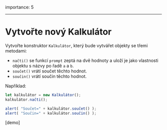 importance: 5

---

# Vytvořte nový Kalkulátor

Vytvořte konstruktor `Kalkulátor`, který bude vytvářet objekty se třemi metodami:

- `načti()` se funkcí `prompt` zeptá na dvě hodnoty a uloží je jako vlastnosti objektu s názvy po řadě `a` a `b`.
- `součet()` vrátí součet těchto hodnot.
- `součin()` vrátí součin těchto hodnot.

Například:

```js
let kalkulátor = new Kalkulátor();
kalkulátor.načti();

alert( "Součet=" + kalkulátor.součet() );
alert( "Součin=" + kalkulátor.součin() );
```

[demo]
